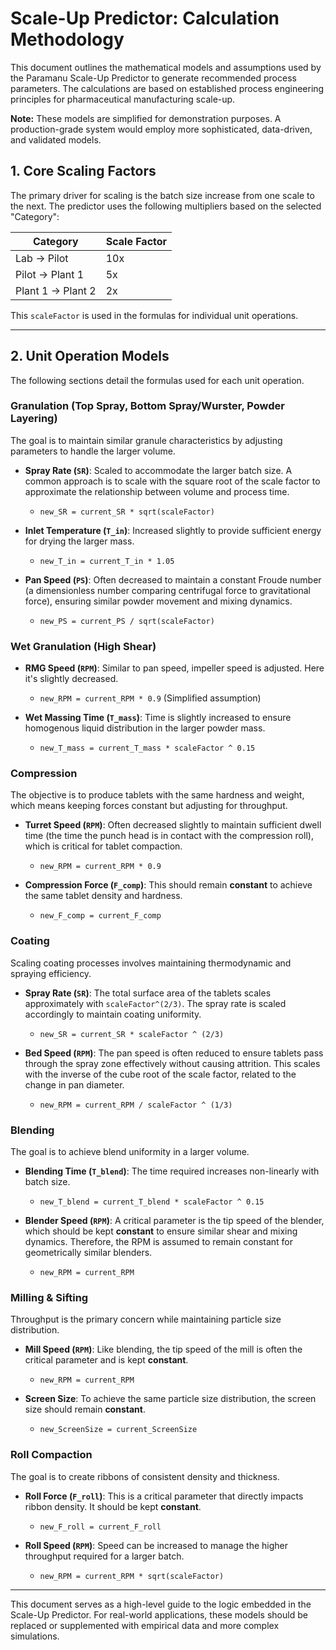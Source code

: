 # Scale-Up Predictor: Calculation Methodology

This document outlines the mathematical models and assumptions used by the Paramanu Scale-Up Predictor to generate recommended process parameters. The calculations are based on established process engineering principles for pharmaceutical manufacturing scale-up.

**Note:** These models are simplified for demonstration purposes. A production-grade system would employ more sophisticated, data-driven, and validated models.

## 1. Core Scaling Factors

The primary driver for scaling is the batch size increase from one scale to the next. The predictor uses the following multipliers based on the selected "Category":

| Category            | Scale Factor |
| ------------------- | ------------ |
| Lab → Pilot         | 10x          |
| Pilot → Plant 1     | 5x           |
| Plant 1 → Plant 2   | 2x           |

This `scaleFactor` is used in the formulas for individual unit operations.

---

## 2. Unit Operation Models

The following sections detail the formulas used for each unit operation.

### Granulation (Top Spray, Bottom Spray/Wurster, Powder Layering)

The goal is to maintain similar granule characteristics by adjusting parameters to handle the larger volume.

-   **Spray Rate (`SR`)**: Scaled to accommodate the larger batch size. A common approach is to scale with the square root of the scale factor to approximate the relationship between volume and process time.
    -   `new_SR = current_SR * sqrt(scaleFactor)`

-   **Inlet Temperature (`T_in`)**: Increased slightly to provide sufficient energy for drying the larger mass.
    -   `new_T_in = current_T_in * 1.05`

-   **Pan Speed (`PS`)**: Often decreased to maintain a constant Froude number (a dimensionless number comparing centrifugal force to gravitational force), ensuring similar powder movement and mixing dynamics.
    -   `new_PS = current_PS / sqrt(scaleFactor)`

### Wet Granulation (High Shear)

-   **RMG Speed (`RPM`)**: Similar to pan speed, impeller speed is adjusted. Here it's slightly decreased.
    -   `new_RPM = current_RPM * 0.9` (Simplified assumption)

-   **Wet Massing Time (`T_mass`)**: Time is slightly increased to ensure homogenous liquid distribution in the larger powder mass.
    -   `new_T_mass = current_T_mass * scaleFactor ^ 0.15`

### Compression

The objective is to produce tablets with the same hardness and weight, which means keeping forces constant but adjusting for throughput.

-   **Turret Speed (`RPM`)**: Often decreased slightly to maintain sufficient dwell time (the time the punch head is in contact with the compression roll), which is critical for tablet compaction.
    -   `new_RPM = current_RPM * 0.9`

-   **Compression Force (`F_comp`)**: This should remain **constant** to achieve the same tablet density and hardness.
    -   `new_F_comp = current_F_comp`

### Coating

Scaling coating processes involves maintaining thermodynamic and spraying efficiency.

-   **Spray Rate (`SR`)**: The total surface area of the tablets scales approximately with `scaleFactor^(2/3)`. The spray rate is scaled accordingly to maintain coating uniformity.
    -   `new_SR = current_SR * scaleFactor ^ (2/3)`

-   **Bed Speed (`RPM`)**: The pan speed is often reduced to ensure tablets pass through the spray zone effectively without causing attrition. This scales with the inverse of the cube root of the scale factor, related to the change in pan diameter.
    -   `new_RPM = current_RPM / scaleFactor ^ (1/3)`

### Blending

The goal is to achieve blend uniformity in a larger volume.

-   **Blending Time (`T_blend`)**: The time required increases non-linearly with batch size.
    -   `new_T_blend = current_T_blend * scaleFactor ^ 0.15`

-   **Blender Speed (`RPM`)**: A critical parameter is the tip speed of the blender, which should be kept **constant** to ensure similar shear and mixing dynamics. Therefore, the RPM is assumed to remain constant for geometrically similar blenders.
    -   `new_RPM = current_RPM`

### Milling & Sifting

Throughput is the primary concern while maintaining particle size distribution.

-   **Mill Speed (`RPM`)**: Like blending, the tip speed of the mill is often the critical parameter and is kept **constant**.
    -   `new_RPM = current_RPM`

-   **Screen Size**: To achieve the same particle size distribution, the screen size should remain **constant**.
    -   `new_ScreenSize = current_ScreenSize`

### Roll Compaction

The goal is to create ribbons of consistent density and thickness.

-   **Roll Force (`F_roll`)**: This is a critical parameter that directly impacts ribbon density. It should be kept **constant**.
    -   `new_F_roll = current_F_roll`

-   **Roll Speed (`RPM`)**: Speed can be increased to manage the higher throughput required for a larger batch.
    -   `new_RPM = current_RPM * sqrt(scaleFactor)`

---

This document serves as a high-level guide to the logic embedded in the Scale-Up Predictor. For real-world applications, these models should be replaced or supplemented with empirical data and more complex simulations.